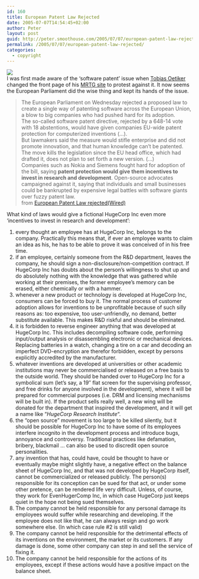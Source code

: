 ```yaml
---
id: 160
title: European Patent Law Rejected
date: 2005-07-07T14:54:45+02:00
author: Peter
layout: post
guid: http://peter.smoothouse.com/2005/07/07/european-patent-law-rejected/
permalink: /2005/07/07/european-patent-law-rejected/
categories:
  - copyright
---
```

![](http://www.pixagogo.com/S5vpfnjbBPdPn0P8LPpnYDMh8M8-qXMN!qN5zjoFjAbZho8u3UwPDDvwgw6xbS0GqvH-MEj-bVI-mThAEtCUQrFsVeoDtkVa4bOF3d-py93PL6b!yEIDtZ2vt4ZYoQRPMwW2AYvDnNl1zIg78SvI9I!JKJyOrqwJr0/Patent_original_sepia.jpg)  
I was first made aware of the &#8216;software patent&#8217; issue when [Tobias Oetiker](http://people.ee.ethz.ch/~oetiker/) changed the front page of his [MRTG site](http://people.ee.ethz.ch/~oetiker/webtools/mrtg/) to protest against it. It now seems the European Parliament did the wise thing and kept its hands of the issue.

> The European Parliament on Wednesday rejected a proposed law to create a single way of patenting software across the European Union, a blow to big companies who had pushed hard for its adoption.  
> The so-called software patent directive, rejected by a 648-14 vote with 18 abstentions, would have given companies EU-wide patent protection for computerized inventions (&#8230;).  
> But lawmakers said the measure would stifle enterprise and did not promote innovation, and that human knowledge can&#8217;t be patented. The move kills the legislation since the EU head office, which had drafted it, does not plan to set forth a new version. (&#8230;)  
> Companies such as Nokia and Siemens fought hard for adoption of the bill, saying **patent protection would give them incentives to invest in research and development**. Open-source advocates campaigned against it, saying that individuals and small businesses could be bankrupted by expensive legal battles with software giants over fuzzy patent law.  
> from [European Patent Law rejected(Wired)](http://www.wired.com/news/business/0,1367,68099,00.html?tw=rss.TOP)

What kind of laws would give a fictional HugeCorp Inc even more &#8216;incentives to invest in research and development&#8217;:

  1. every thought an employee has at HugeCorp Inc, belongs to the company. Practically this means that, if ever an employee wants to claim an idea as his, he has to be able to prove it was conceived of in his free time. 
  2. if an employee, certainly someone from the R&D department, leaves the company, he should sign a non-disclosure/non-competition contract. If HugeCorp Inc has doubts about the person&#8217;s willingness to shut up and do absolutely nothing with the knowledge that was gathered while working at their premises, the former employee&#8217;s memory can be erased, either chemically or with a hammer. 
  3. whenever a new product or technology is developed at HugeCorp Inc, consumers can be forced to buy it. The normal process of customer adoption allows for inventions to be unprofitable because of such silly reasons as: too expensive, too user-unfriendly, no demand, better substitute available. This makes R&D riskful and should be eliminated. 
  4. it is forbidden to reverse engineer anything that was developed at HugeCorp Inc. This includes decompiling software code, performing input/output analysis or disassembling electronic or mechanical devices. Replacing batteries in a watch, changing a tire on a car and decoding an imperfect DVD-encryption are therefor forbidden, except by persons explicitly accredited by the manufacturer. 
  5. whatever inventions are developed at universities or other academic institutions may never be commercialised or released on a free basis to the outside world. They should be handed over to HugeCorp Inc for a symbolical sum (let&#8217;s say, a 19&#8243; flat screen for the supervising professor, and free drinks for anyone involved in the development), where it will be prepared for commercial purposes (i.e. DRM and licensing mechanisms will be built in). If the product sells really well, a new wing will be donated for the department that inspired the development, and it will get a name like &#8220;_HugeCorp Research Institute_&#8220;. 
  6. the &#8220;open source&#8221; movement is too large to be killed silently, but it should be possible for HugeCorp Inc to have some of its employees interfere incognito in the development process and introduce bugs, annoyance and controversy. Traditional practices like defamation, bribery, blackmail &#8230; can also be used to discredit open source personalities. 
  7. any invention that has, could have, could be thought to have or eventually maybe might slightly have, a negative effect on the balance sheet of HugeCorp Inc, and that was not developed by HugeCorp itself, cannot be commercialized or released publicly. The person(s) responsible for its conception can be sued for that act, or under some other pretence, can be rendered life very difficult. Unless, of course, they work for EvenHugerComp Inc, in which case HugeCorp just keeps quiet in the hope not being sued themselves. 
  8. The company cannot be held responsible for any personal damage its employees would suffer while researching and developing. If the employee does not like that, he can always resign and go work somewhere else. (In which case rule #2 is still valid) 
  9. The company cannot be held responsible for the detrimental effects of its inventions on the environment, the market or its customers. If any damage is done, some other company can step in and sell the service of fixing it. 
 10. The company cannot be held responsible for the actions of its employees, except if these actions would have a positive impact on the balance sheet.